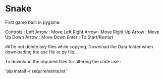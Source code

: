 # Snake
First game built in pygame.

Controls :
Left Arrow : Move Left
Right Arrow : Move Right
Up Arrow : Move Up
Down Arrow : Move Down
Enter : To Start/Restart

##Do not delete any files while copying.
Download the Data folder when downloading the exe file or py file.

To download the required files for altering the code use :

'pip install -r requirements.txt'